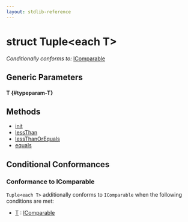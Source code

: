 ```yaml
---
layout: stdlib-reference
---
```


# struct Tuple\<each T\>

*Conditionally conforms to:* [IComparable](/stdlib-reference/interfaces/icomparable-01/index)

## Generic Parameters

#### T {#typeparam-T}

## Methods

* [init](/stdlib-reference/types/tuple-0/init)
* [lessThan](/stdlib-reference/types/tuple-0/lessthan-4)
* [lessThanOrEquals](/stdlib-reference/types/tuple-0/lessthanorequals-48a)
* [equals](/stdlib-reference/types/tuple-0/equals)

## Conditional Conformances

### Conformance to IComparable
`Tuple<each T>` additionally conforms to `IComparable` when the following conditions are met:

  * [T](/stdlib-reference/types/tuple-0/index#typeparam-T) : [IComparable](/stdlib-reference/interfaces/icomparable-01/index)
